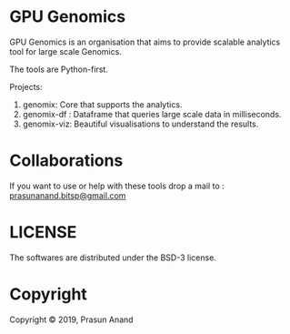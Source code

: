 # GPU Genomics

GPU Genomics is an organisation that aims to provide scalable analytics
tool for large scale Genomics.

The tools are Python-first.

Projects:
1. genomix: Core that supports the analytics.
2. genomix-df : Dataframe that queries large scale data in milliseconds.
3. genomix-viz: Beautiful visualisations to understand the results.

# Collaborations

If you want to use or help with these tools drop a mail to : prasunanand.bitsp@gmail.com

# LICENSE
The softwares are distributed under the BSD-3 license.

# Copyright
Copyright © 2019, Prasun Anand
